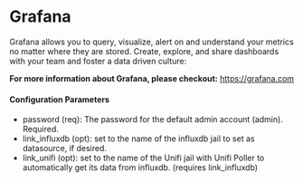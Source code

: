 # Grafana
Grafana allows you to query, visualize, alert on and understand your metrics no matter where they are stored. Create, explore, and share dashboards with your team and foster a data driven culture:

**For more information about Grafana, please checkout:**
https://grafana.com

#### Configuration Parameters
- password (req): The password for the default admin account (admin). Required.
- link_influxdb (opt): set to the name of the influxdb jail to set as datasource, if desired. 
- link_unifi (opt): set to the name of the Unifi jail with Unifi Poller to automatically get its data from influxdb. (requires link_influxdb)
